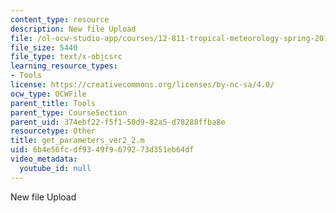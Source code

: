 ```yaml
---
content_type: resource
description: New file Upload
file: /ol-ocw-studio-app/courses/12-811-tropical-meteorology-spring-2011/6b4e56fcdf9349f9679273d351eb64df_get_parameters_ver2_2.m
file_size: 5440
file_type: text/x-objcsrc
learning_resource_types:
- Tools
license: https://creativecommons.org/licenses/by-nc-sa/4.0/
ocw_type: OCWFile
parent_title: Tools
parent_type: CourseSection
parent_uid: 374ebf22-f5f1-50d9-82a5-d78288ffba8e
resourcetype: Other
title: get_parameters_ver2_2.m
uid: 6b4e56fc-df93-49f9-6792-73d351eb64df
video_metadata:
  youtube_id: null
---
```

New file Upload